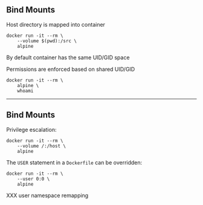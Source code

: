 ## Bind Mounts

Host directory is mapped into container

```
docker run -it --rm \
    --volume $(pwd):/src \
    alpine
```

By default container has the same UID/GID space

Permissions are enforced based on shared UID/GID

```
docker run -it --rm \
    alpine \
    whoami
```

---

## Bind Mounts

Privilege escalation:

```
docker run -it --rm \
    --volume /:/host \
    alpine
```

The `USER` statement in a `Dockerfile` can be overridden:

```
docker run -it --rm \
    --user 0:0 \
    alpine
```

XXX user namespace remapping